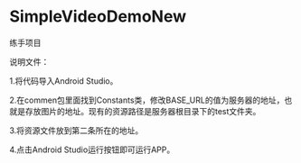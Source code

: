 # SimpleVideoDemoNew
练手项目


说明文件：

1.将代码导入Android Studio。

2.在commen包里面找到Constants类，修改BASE_URL的值为服务器的地址，也就是存放图片的地址。现有的资源路径是服务器根目录下的test文件夹。

3.将资源文件放到第二条所在的地址。

4.点击Android Studio运行按钮即可运行APP。
